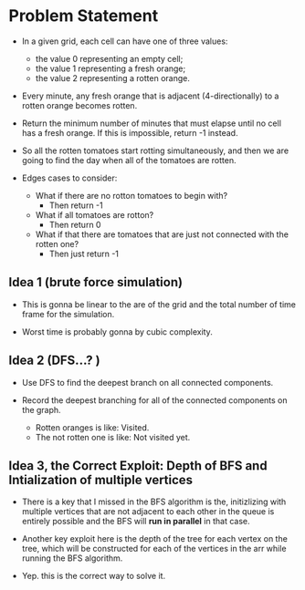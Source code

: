 # Problem Statement

* In a given grid, each cell can have one of three values:
  * the value 0 representing an empty cell;
  * the value 1 representing a fresh orange;
  * the value 2 representing a rotten orange.

* Every minute, any fresh orange that is adjacent (4-directionally) to a rotten orange becomes rotten.
* Return the minimum number of minutes that must elapse until no cell has a fresh orange.
  If this is impossible, return -1 instead.

* So all the rotten tomatoes start rotting simultaneously, and then we are going to find the day when
all of the tomatoes are rotten.

* Edges cases to consider:
  * What if there are no rotton tomatoes to begin with?
    * Then return -1
  * What if all tomatoes are rotton?
    * Then return 0
  * What if that there are tomatoes that are just not connected with the rotten one?
    * Then just return -1

## Idea 1 (brute force simulation)

* This is gonna be linear to the are of the grid and the total number of time frame for the simulation.

* Worst time is probably gonna by cubic complexity. 

## Idea 2 (DFS...? )

* Use DFS to find the deepest branch on all connected components.

* Record the deepest branching for all of the connected components on the graph.
  * Rotten oranges is like: Visited.
  * The not rotten one is like: Not visited yet.

## Idea 3, the Correct Exploit: Depth of BFS and Intialization of multiple vertices

* There is a key that I missed in the BFS algorithm is the, initizlizing with multiple vertices that are not adjacent
to each other in the queue is entirely possible and the BFS will **run in parallel** in that case.

* Another key exploit here is the depth of the tree for each vertex on the tree, which will be constructed for
each of the vertices in the arr while running the BFS algorithm.

* Yep. this is the correct way to solve it. 
